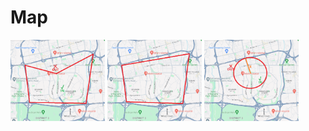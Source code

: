 # Map
<img src="/Doc/ComplexPolygon.png" alt="Trulli" width="30%" height="30%"/>
<img src="/Doc/SimplePolygon.png" alt="Trulli" width="30%" height="30%"/>
<img src="/Doc/Circle.png" alt="Trulli" width="30%" height="30%"/>

